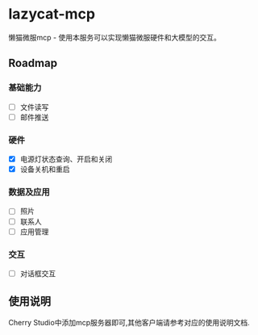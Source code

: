 # lazycat-mcp
懒猫微服mcp - 使用本服务可以实现懒猫微服硬件和大模型的交互。

## Roadmap
### 基础能力
- [ ] 文件读写
- [ ] 邮件推送
### 硬件
- [x] 电源灯状态查询、开启和关闭
- [x] 设备关机和重启
### 数据及应用
- [ ] 照片
- [ ] 联系人
- [ ] 应用管理
### 交互
- [ ] 对话框交互
## 使用说明
 Cherry Studio中添加mcp服务器即可,其他客户端请参考对应的使用说明文档.

